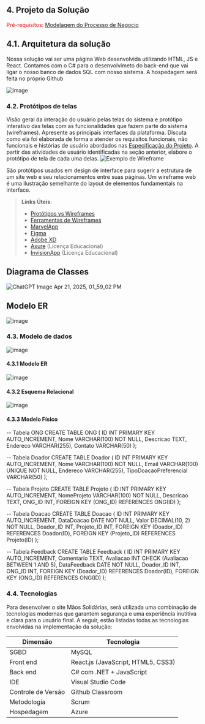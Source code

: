 ## 4. Projeto da Solução

<span style="color:red">Pré-requisitos: <a href="03-Modelagem do Processo de Negocio.md"> Modelagem do Processo de Negocio</a></span>

## 4.1. Arquitetura da solução


Nossa solução vai ser uma página Web desenvolvida utilizando HTML, JS e React. Contamos com o C# para o desenvolvimeto do back-end que vai ligar o nosso banco de dados SQL com nosso sistema. A hospedagem será feita no próprio Github
 
![image](https://github.com/user-attachments/assets/606a5dfb-132e-4f1e-bd91-e84100e24cc5)

 

### 4.2. Protótipos de telas

Visão geral da interação do usuário pelas telas do sistema e protótipo interativo das telas com as funcionalidades que fazem parte do sistema (wireframes).
Apresente as principais interfaces da plataforma. Discuta como ela foi elaborada de forma a atender os requisitos funcionais, não funcionais e histórias de usuário abordados nas <a href="02-Especificação do Projeto.md"> Especificação do Projeto</a>.
A partir das atividades de usuário identificadas na seção anterior, elabore o protótipo de tela de cada uma delas.
![Exemplo de Wireframe](images/wireframe-example.png)

São protótipos usados em design de interface para sugerir a estrutura de um site web e seu relacionamentos entre suas páginas. Um wireframe web é uma ilustração semelhante do layout de elementos fundamentais na interface.
 
> **Links Úteis**:
> - [Protótipos vs Wireframes](https://www.nngroup.com/videos/prototypes-vs-wireframes-ux-projects/)
> - [Ferramentas de Wireframes](https://rockcontent.com/blog/wireframes/)
> - [MarvelApp](https://marvelapp.com/developers/documentation/tutorials/)
> - [Figma](https://www.figma.com/)
> - [Adobe XD](https://www.adobe.com/br/products/xd.html#scroll)
> - [Axure](https://www.axure.com/edu) (Licença Educacional)
> - [InvisionApp](https://www.invisionapp.com/) (Licença Educacional)


## Diagrama de Classes

![ChatGPT Image Apr 21, 2025, 01_59_02 PM](https://github.com/user-attachments/assets/d3de306d-4acf-4aaa-a950-24113a965c04)

## Modelo ER

![image](https://github.com/user-attachments/assets/11e0f161-5c01-40ac-b6c1-c884b12a419a)

### 4.3. Modelo de dados

![image](https://github.com/user-attachments/assets/982c9988-f6c0-4eb5-b707-3aed82783dbc)

#### 4.3.1 Modelo ER


![image](https://github.com/user-attachments/assets/11e0f161-5c01-40ac-b6c1-c884b12a419a)


#### 4.3.2 Esquema Relacional

![image](https://github.com/user-attachments/assets/340bfbf2-2ed4-4a3c-ad7a-d4a64763587b)


#### 4.3.3 Modelo Físico

-- Tabela ONG
CREATE TABLE ONG (
    ID INT PRIMARY KEY AUTO_INCREMENT,
    Nome VARCHAR(100) NOT NULL,
    Descricao TEXT,
    Endereco VARCHAR(255),
    Contato VARCHAR(50)
);

-- Tabela Doador
CREATE TABLE Doador (
    ID INT PRIMARY KEY AUTO_INCREMENT,
    Nome VARCHAR(100) NOT NULL,
    Email VARCHAR(100) UNIQUE NOT NULL,
    Endereco VARCHAR(255),
    TipoDoacaoPreferencial VARCHAR(50)
);

-- Tabela Projeto
CREATE TABLE Projeto (
    ID INT PRIMARY KEY AUTO_INCREMENT,
    NomeProjeto VARCHAR(100) NOT NULL,
    Descricao TEXT,
    ONG_ID INT,
    FOREIGN KEY (ONG_ID) REFERENCES ONG(ID)
);

-- Tabela Doacao
CREATE TABLE Doacao (
    ID INT PRIMARY KEY AUTO_INCREMENT,
    DataDoacao DATE NOT NULL,
    Valor DECIMAL(10, 2) NOT NULL,
    Doador_ID INT,
    Projeto_ID INT,
    FOREIGN KEY (Doador_ID) REFERENCES Doador(ID),
    FOREIGN KEY (Projeto_ID) REFERENCES Projeto(ID)
);

-- Tabela Feedback
CREATE TABLE Feedback (
    ID INT PRIMARY KEY AUTO_INCREMENT,
    Comentario TEXT,
    Avaliacao INT CHECK (Avaliacao BETWEEN 1 AND 5),
    DataFeedback DATE NOT NULL,
    Doador_ID INT,
    ONG_ID INT,
    FOREIGN KEY (Doador_ID) REFERENCES Doador(ID),
    FOREIGN KEY (ONG_ID) REFERENCES ONG(ID)
);




### 4.4. Tecnologias

Para desenvolver o site Mãos Solidárias, será utilizada uma combinação de tecnologias modernas que garantem segurança e uma experiência inutitiva e clara para o usuário final. A seguir, estão listadas todas as tecnologias envolvidas na implementação da solução:


| **Dimensão**   | **Tecnologia**  |
| ---            | ---             |
| SGBD           | MySQL           |
| Front end      | React.js (JavaScript, HTML5, CSS3)    |
| Back end       | C# com .NET + JavaScript |
|IDE| Visual Studio Code|
| Controle de Versão         | Github Classroom    |
| Metodologia | Scrum |
|Hospedagem | Azure |

